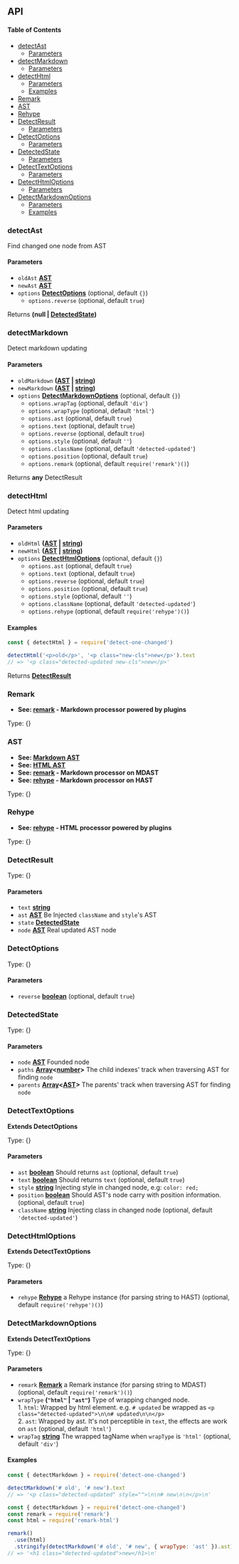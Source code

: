 ## API

<!-- Generated by documentation.js. Update this documentation by updating the source code. -->

#### Table of Contents

- [detectAst](#detectast)
  - [Parameters](#parameters)
- [detectMarkdown](#detectmarkdown)
  - [Parameters](#parameters-1)
- [detectHtml](#detecthtml)
  - [Parameters](#parameters-2)
  - [Examples](#examples)
- [Remark](#remark)
- [AST](#ast)
- [Rehype](#rehype)
- [DetectResult](#detectresult)
  - [Parameters](#parameters-3)
- [DetectOptions](#detectoptions)
  - [Parameters](#parameters-4)
- [DetectedState](#detectedstate)
  - [Parameters](#parameters-5)
- [DetectTextOptions](#detecttextoptions)
  - [Parameters](#parameters-6)
- [DetectHtmlOptions](#detecthtmloptions)
  - [Parameters](#parameters-7)
- [DetectMarkdownOptions](#detectmarkdownoptions)
  - [Parameters](#parameters-8)
  - [Examples](#examples-1)

### detectAst

Find changed one node from AST

#### Parameters

- `oldAst` **[AST](#ast)**
- `newAst` **[AST](#ast)**
- `options` **[DetectOptions](#detectoptions)** (optional, default `{}`)
  - `options.reverse` (optional, default `true`)

Returns **(null | [DetectedState](#detectedstate))**

### detectMarkdown

Detect markdown updating

#### Parameters

- `oldMarkdown` **([AST](#ast) \| [string](https://developer.mozilla.org/docs/Web/JavaScript/Reference/Global_Objects/String))**
- `newMarkdown` **([AST](#ast) \| [string](https://developer.mozilla.org/docs/Web/JavaScript/Reference/Global_Objects/String))**
- `options` **[DetectMarkdownOptions](#detectmarkdownoptions)** (optional, default `{}`)
  - `options.wrapTag` (optional, default `'div'`)
  - `options.wrapType` (optional, default `'html'`)
  - `options.ast` (optional, default `true`)
  - `options.text` (optional, default `true`)
  - `options.reverse` (optional, default `true`)
  - `options.style` (optional, default `''`)
  - `options.className` (optional, default `'detected-updated'`)
  - `options.position` (optional, default `true`)
  - `options.remark` (optional, default `require('remark')()`)

Returns **any** DetectResult

### detectHtml

Detect html updating

#### Parameters

- `oldHtml` **([AST](#ast) \| [string](https://developer.mozilla.org/docs/Web/JavaScript/Reference/Global_Objects/String))**
- `newHtml` **([AST](#ast) \| [string](https://developer.mozilla.org/docs/Web/JavaScript/Reference/Global_Objects/String))**
- `options` **[DetectHtmlOptions](#detecthtmloptions)** (optional, default `{}`)
  - `options.ast` (optional, default `true`)
  - `options.text` (optional, default `true`)
  - `options.reverse` (optional, default `true`)
  - `options.position` (optional, default `true`)
  - `options.style` (optional, default `''`)
  - `options.className` (optional, default `'detected-updated'`)
  - `options.rehype` (optional, default `require('rehype')()`)

#### Examples

```javascript
const { detectHtml } = require('detect-one-changed')

detectHtml('<p>old</p>', '<p class="new-cls">new</p>').text
// => '<p class="detected-updated new-cls">new</p>'
```

Returns **[DetectResult](#detectresult)**

### Remark

- **See: [remark](https://github.com/remarkjs/remark) - Markdown processor powered by plugins**

Type: {}

### AST

- **See: [Markdown AST](https://github.com/syntax-tree/mdast)**
- **See: [HTML AST](https://github.com/syntax-tree/hast)**
- **See: [remark](https://github.com/remarkjs/remark) - Markdown processor on MDAST**
- **See: [rehype](https://github.com/rehypejs/rehype) - Markdown processor on HAST**

Type: {}

### Rehype

- **See: [rehype](https://github.com/rehypejs/rehype) - HTML processor powered by plugins**

Type: {}

### DetectResult

Type: {}

#### Parameters

- `text` **[string](https://developer.mozilla.org/docs/Web/JavaScript/Reference/Global_Objects/String)**
- `ast` **[AST](#ast)** Be Injected `className` and `style`'s AST
- `state` **[DetectedState](#detectedstate)**
- `node` **[AST](#ast)** Real updated AST node

### DetectOptions

Type: {}

#### Parameters

- `reverse` **[boolean](https://developer.mozilla.org/docs/Web/JavaScript/Reference/Global_Objects/Boolean)** (optional, default `true`)

### DetectedState

Type: {}

#### Parameters

- `node` **[AST](#ast)** Founded node
- `paths` **[Array](https://developer.mozilla.org/docs/Web/JavaScript/Reference/Global_Objects/Array)&lt;[number](https://developer.mozilla.org/docs/Web/JavaScript/Reference/Global_Objects/Number)>** The child indexes' track when traversing AST for finding `node`
- `parents` **[Array](https://developer.mozilla.org/docs/Web/JavaScript/Reference/Global_Objects/Array)&lt;[AST](#ast)>** The parents' track when traversing AST for finding `node`

### DetectTextOptions

**Extends DetectOptions**

Type: {}

#### Parameters

- `ast` **[boolean](https://developer.mozilla.org/docs/Web/JavaScript/Reference/Global_Objects/Boolean)** Should returns `ast` (optional, default `true`)
- `text` **[boolean](https://developer.mozilla.org/docs/Web/JavaScript/Reference/Global_Objects/Boolean)** Should returns `text` (optional, default `true`)
- `style` **[string](https://developer.mozilla.org/docs/Web/JavaScript/Reference/Global_Objects/String)** Injecting style in changed node, e.g: `color: red;`
- `position` **[boolean](https://developer.mozilla.org/docs/Web/JavaScript/Reference/Global_Objects/Boolean)** Should AST's node carry with position information. (optional, default `true`)
- `className` **[string](https://developer.mozilla.org/docs/Web/JavaScript/Reference/Global_Objects/String)** Injecting class in changed node (optional, default `'detected-updated'`)

### DetectHtmlOptions

**Extends DetectTextOptions**

Type: {}

#### Parameters

- `rehype` **[Rehype](#rehype)** a Rehype instance (for parsing string to HAST) (optional, default `require('rehype')()`)

### DetectMarkdownOptions

**Extends DetectTextOptions**

Type: {}

#### Parameters

- `remark` **[Remark](#remark)** a Remark instance (for parsing string to MDAST) (optional, default `require('remark')()`)
- `wrapType` **(`"html"` \| `"ast"`)** Type of wrapping changed node. <br/>
  1\. `html`: Wrapped by html element. e.g. `# updated` be wrapped as `<p class="detected-updated">\n\n# updated\n\n</p>` <br/>
  2\. `ast`: Wrapped by ast. It's not perceptible in `text`, the effects are work on `ast` (optional, default `'html'`)
- `wrapTag` **[string](https://developer.mozilla.org/docs/Web/JavaScript/Reference/Global_Objects/String)** The wrapped tagName when `wrapType` is `'html'` (optional, default `'div'`)

#### Examples

```javascript
const { detectMarkdown } = require('detect-one-changed')

detectMarkdown('# old', '# new').text
// => '<p class="detected-updated" style="">\n\n# new\n\n</p>\n'
```

```javascript
const { detectMarkdown } = require('detect-one-changed')
const remark = require('remark')
const html = require('remark-html')

remark()
  .use(html)
  .stringify(detectMarkdown('# old', '# new', { wrapType: 'ast' }).ast)
// => '<h1 class="detected-updated">new</h1>\n'
```
